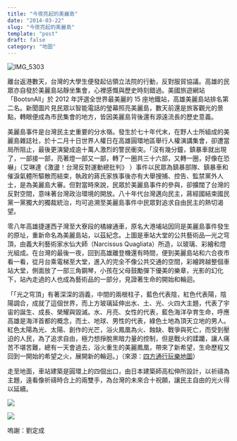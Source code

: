 ```yaml
---
title: "今夜亮起的美麗島"
date: "2014-03-22"
slug: "今夜亮起的美麗島"
template: "post"
draft: false
category: "地圖"
---
```


![IMG_5303](media/img_5303.jpg)

離台返港數天，台灣的大學生便發起佔領立法院的行動，反對服貿協議。高雄的民眾亦自發於美麗島站靜坐集會，心裡感慨與歷史時刻錯過。美國旅遊網站「BootsnAll」於 2012 年評選全世界最美麗的 15 座地鐵站，高雄美麗島站排名第二名。新聞圖片見民眾以智能電話的瑩幕照亮美麗島，數天前還是旅客觀光的景點，轉眼便成為市民集會的地方，皆因美麗島背後還有源遠流長的歷史意義。

美麗島事件是台灣民主史重要的分水嶺。發生於七十年代末，在野人士所組成的美麗島雜誌社，於十二月十日世界人權日在高雄圓環地區舉行人權演講集會，卻遭當局所阻止，最後更演變成逾十萬人激烈的警民衝突。「沒有幾分鐘，鎮暴車就出現了，一部接一部，亮著燈一部又一部，轉了一圈共三十六部，又轉一圈，好像在恐嚇」（艾琳達《激盪！台灣反對運動總批判》 ）事件以民眾為鎮暴部隊、鎮暴車和催淚氣體所驅散而結束，執政的蔣氏家族事後亦有大舉搜捕、控告、監禁黨外人士，是為美麗島大審。但對當時來說，民眾於美麗島事件的參與，卻擴闊了台灣的反對空間，意味著台灣政治環境的開放。八十年代台灣邁向民主，蔣經國結束國民黨一黨獨大的獨裁統治，均可追溯至美麗島事件中民眾對追求自由民主的熱切渴望。

零八年高雄捷運西子灣至大寮段的橘線通車，原名大港埔站因同是美麗島事件發生的原址，重新命名為美麗島站，以茲紀念。上圖是車站大堂的公共藝術品—光之穹頂，由義大利藝術家水仙大師（Narcissus Quagliata）所造，以玻璃、彩繪和燈光組成。在台灣的最後一夜，回到高雄離登機還有時間，便到美麗島站和六合夜市看一看，從月台乘電梯至大堂，進入的完全不像公共交通的空間，彩繪跨越整個車站大堂，側面放了一部三角鋼琴，小孩在父母鼓勵彈下優美的樂章，光影的幻化下，站內走過的人也成為藝術品的一部分，見證著生命的開始和輪迴。

「「光之穹頂」有著深深的涵義，中間的兩根柱子，藍色代表陰，紅色代表陽，陰陽調合，成就了這個世界，而上方玻璃延伸出水、土、光、火四大主題，代表了宇宙的誕生、成長、榮耀與毀滅。水、月亮、女性的代表，藍色海洋孕育生命，呼應高雄是海洋首都的概念，而土、地球、男性的代表，綠色土地為頂天立地的男人。紅色太陽為光、太陽、創作的光芒，浴火鳳凰為火、蝕缺、戰爭與死亡，而受到壓迫的人民，為了追求自由，極力想掙脫黑暗力量的控制，但是戰火的蹂躪，讓人痛苦不堪苦難，總有一天會過去，浴火重生的美麗鳳凰，帶來了新希望，生命歷程又回到一開始的希望之火，展開新的輪迴。」（來源：[四方通行玩樂地圖](http://guide.easytravel.com.tw/scenic.aspx?CityID=19&AreaID=251&PlaceID=2605)）

走至地面，車站建築是圓環上的四個出口，由日本建築師高松伸所設計，以祈禱為主題，遠看像祈禱時合上的兩雙手，為台灣的未來合十祝願，讓民主自由的光火得以延續。

![](media/img_8153.jpg)

![](media/img_8152.jpg)

嗚謝：劉定成
